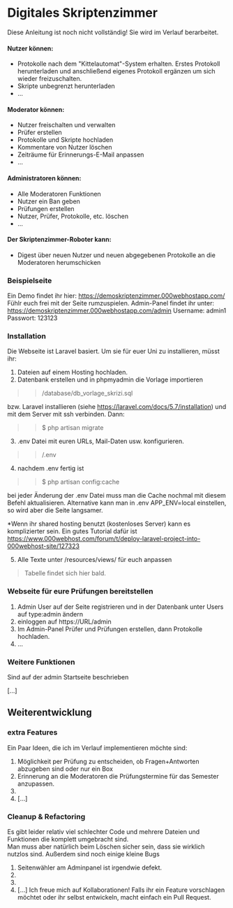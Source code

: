 # Digitales Skriptenzimmer

Diese Anleitung ist noch nicht vollständig! 
Sie wird im Verlauf berarbeitet.

#### Nutzer können:
  - Protokolle nach dem "Kittelautomat"-System erhalten. Erstes Protokoll herunterladen und anschließend eigenes Protokoll ergänzen um sich wieder freizuschalten.
  - Skripte unbegrenzt herunterladen
  - ...
  
#### Moderator können:
 - Nutzer freischalten und verwalten
 - Prüfer erstellen
 - Protokolle und Skripte hochladen
 - Kommentare von Nutzer löschen
 - Zeiträume für Erinnerungs-E-Mail anpassen
 - ...

#### Administratoren können:
 - Alle Moderatoren Funktionen
 - Nutzer ein Ban geben
 - Prüfungen erstellen
 - Nutzer, Prüfer, Protokolle,  etc. löschen
 - ...

#### Der Skriptenzimmer-Roboter kann:

 - Digest über neuen Nutzer und neuen abgegebenen Protokolle an die Moderatoren herumschicken 
 
### Beispielseite
Ein Demo findet ihr hier: https://demoskriptenzimmer.000webhostapp.com/  
Fühlr euch frei mit der Seite rumzuspielen.
Admin-Panel findet ihr unter: https://demoskriptenzimmer.000webhostapp.com/admin
Username: admin1
Passwort: 123123
 
### Installation

Die Webseite ist Laravel basiert. Um sie für euer Uni zu installieren, müsst ihr: 
1. Dateien auf einem Hosting hochladen.
2. Datenbank erstellen und in phpmyadmin die Vorlage importieren 
>> /database/db_vorlage_skrizi.sql  

bzw. Laravel installieren (siehe https://laravel.com/docs/5.7/installation) und mit dem Server mit ssh verbinden. Dann:  
>> $ php artisan migrate
3. .env Datei mit euren URLs, Mail-Daten usw. konfigurieren.
>>  /.env
4. nachdem .env fertig ist 
>> $ php artisan config:cache

bei jeder Änderung der .env Datei muss man die Cache nochmal mit diesem Befehl aktualisieren.
Alternative kann man in .env APP_ENV=local einstellen, so wird aber die Seite langsamer.

*Wenn ihr shared hosting benutzt (kostenloses Server) kann es komplizierter sein. Ein gutes Tutorial dafür ist   https://www.000webhost.com/forum/t/deploy-laravel-project-into-000webhost-site/127323

5. Alle Texte unter /resources/views/ für euch anpassen
>Tabelle findet sich hier bald.

### Webseite für eure Prüfungen bereitstellen
1. Admin User auf der Seite registrieren und in der Datenbank unter Users auf type:admin ändern
2. einloggen auf https://URL/admin
3. Im Admin-Panel Prüfer und Prüfungen erstellen, dann Protokolle hochladen.
4. ...

### Weitere Funktionen
Sind auf der admin Startseite beschrieben

[...]

## Weiterentwicklung

### extra Features
Ein Paar Ideen, die ich im Verlauf implementieren möchte sind: 
1. Möglichkeit per Prüfung zu entscheiden, ob Fragen+Antworten abzugeben sind oder nur ein Box
2. Erinnerung an die Moderatoren die Prüfungstermine für das Semester anzupassen.  
3.
4. [...]

### Cleanup & Refactoring
Es gibt leider relativ viel schlechter Code und mehrere Dateien und Funktionen die komplett umgebracht sind.  
Man muss aber natürlich beim Löschen sicher sein, dass sie wirklich nutzlos sind.
Außerdem sind noch einige kleine Bugs
1. Seitenwähler am Adminpanel ist irgendwie defekt.
2.
3.
4. [...]
Ich freue mich auf Kollaborationen! Falls ihr ein Feature vorschlagen möchtet oder ihr selbst entwickeln, macht einfach ein Pull Request.
